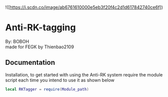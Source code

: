 !([https://i.scdn.co/image/ab6761610000e5eb3f20f4c2d1d617842740ce6f])
# Anti-RK-tagging

By: BOBOH                         
made for FEGK by Thienbao2109

## Documentation

Installation, to get started with using the Anti-RK system require the module script each time you intend to use it as shown below
```lua
local RKTagger = require(Module_path)
```
